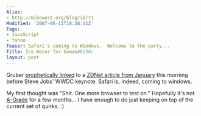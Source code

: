 ```yaml
---
Alias:
- http://mikewest.org/blog/id/71
Modified: '2007-06-11T18:28:11Z'
Tags:
- JavaScript
- Yahoo
Teaser: Safari's coming to Windows.  Welcome to the party...
Title: Ice Water for Some&#8230;
layout: post
---
```

Gruber [prophetically linked][winsaf] to a [ZDNet article from January][zdnet] this morning before Steve Jobs' WWDC keynote.  Safari is, indeed, coming to windows.

My first thought was "Shit.  One more browser to test on."  Hopefully it's not [A-Grade][grade] for a few months... I have enough to do just keeping on top of the current set of quirks.  :)

[winsaf]: http://daringfireball.net/linked/2007/june#mon-11-safari
[zdnet]: http://blogs.zdnet.com/microsoft/?p=197
[grade]: http://developer.yahoo.com/yui/articles/gbs/